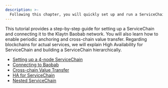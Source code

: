 ```yaml
---
description: >-
  Following this chapter, you will quickly set up and run a ServiceChain, an independent blockchain connected to the Klaytn testnet.
---
```


This tutorial provides a step-by-step guide for setting up a ServiceChain and connecting it to the Klaytn Baobab network.
You will also learn how to enable periodic anchoring and cross-chain value transfer.
Regarding blockchains for actual services, we will explain High Availability for ServiceChain and building a ServiceChain hierarchically.

- [Setting up a 4-node ServiceChain](./4nodes-setup-guide.md)
- [Connecting to Baobab](./en-scn-connection.md)
- [Cross-chain Value Transfer](./value-transfer.md)
- [HA for ServiceChain](./ha-for-sc.md)
- [Nested ServiceChain](./nested-sc.md)
